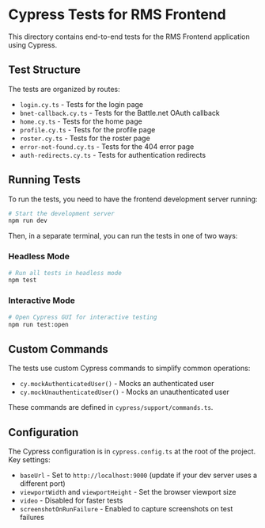 # Cypress Tests for RMS Frontend

This directory contains end-to-end tests for the RMS Frontend application using Cypress.

## Test Structure

The tests are organized by routes:

- `login.cy.ts` - Tests for the login page
- `bnet-callback.cy.ts` - Tests for the Battle.net OAuth callback
- `home.cy.ts` - Tests for the home page
- `profile.cy.ts` - Tests for the profile page
- `roster.cy.ts` - Tests for the roster page
- `error-not-found.cy.ts` - Tests for the 404 error page
- `auth-redirects.cy.ts` - Tests for authentication redirects

## Running Tests

To run the tests, you need to have the frontend development server running:

```bash
# Start the development server
npm run dev
```

Then, in a separate terminal, you can run the tests in one of two ways:

### Headless Mode

```bash
# Run all tests in headless mode
npm test
```

### Interactive Mode

```bash
# Open Cypress GUI for interactive testing
npm run test:open
```

## Custom Commands

The tests use custom Cypress commands to simplify common operations:

- `cy.mockAuthenticatedUser()` - Mocks an authenticated user
- `cy.mockUnauthenticatedUser()` - Mocks an unauthenticated user

These commands are defined in `cypress/support/commands.ts`.

## Configuration

The Cypress configuration is in `cypress.config.ts` at the root of the project. Key settings:

- `baseUrl` - Set to `http://localhost:9000` (update if your dev server uses a different port)
- `viewportWidth` and `viewportHeight` - Set the browser viewport size
- `video` - Disabled for faster tests
- `screenshotOnRunFailure` - Enabled to capture screenshots on test failures
